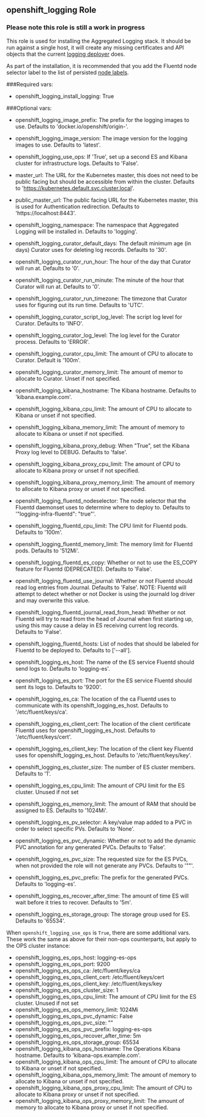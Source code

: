 ## openshift_logging Role

### Please note this role is still a work in progress

This role is used for installing the Aggregated Logging stack. It should be run against
a single host, it will create any missing certificates and API objects that the current
[logging deployer](https://github.com/openshift/origin-aggregated-logging/tree/master/deployer) does.

As part of the installation, it is recommended that you add the Fluentd node selector label
to the list of persisted [node labels](https://docs.openshift.org/latest/install_config/install/advanced_install.html#configuring-node-host-labels).

###Required vars:

- openshift_logging_install_logging: True

###Optional vars:

- openshift_logging_image_prefix: The prefix for the logging images to use. Defaults to 'docker.io/openshift/origin-'.
- openshift_logging_image_version: The image version for the logging images to use. Defaults to 'latest'.
- openshift_logging_use_ops: If 'True', set up a second ES and Kibana cluster for infrastructure logs. Defaults to 'False'.
- master_url: The URL for the Kubernetes master, this does not need to be public facing but should be accessible from within the cluster. Defaults to 'https://kubernetes.default.svc.cluster.local'.
- public_master_url: The public facing URL for the Kubernetes master, this is used for Authentication redirection. Defaults to 'https://localhost:8443'.
- openshift_logging_namespace: The namespace that Aggregated Logging will be installed in. Defaults to 'logging'.
- openshift_logging_curator_default_days: The default minimum age (in days) Curator uses for deleting log records. Defaults to '30'.
- openshift_logging_curator_run_hour: The hour of the day that Curator will run at. Defaults to '0'.
- openshift_logging_curator_run_minute: The minute of the hour that Curator will run at. Defaults to '0'.
- openshift_logging_curator_run_timezone: The timezone that Curator uses for figuring out its run time. Defaults to 'UTC'.
- openshift_logging_curator_script_log_level: The script log level for Curator. Defaults to 'INFO'.
- openshift_logging_curator_log_level: The log level for the Curator process. Defaults to 'ERROR'.
- openshift_logging_curator_cpu_limit: The amount of CPU to allocate to Curator. Default is '100m'.
- openshift_logging_curator_memory_limit: The amount of memor to allocate to Curator. Unset if not specified.

- openshift_logging_kibana_hostname: The Kibana hostname. Defaults to 'kibana.example.com'.
- openshift_logging_kibana_cpu_limit: The amount of CPU to allocate to Kibana or unset if not specified.
- openshift_logging_kibana_memory_limit: The amount of memory to allocate to Kibana or unset if not specified.
- openshift_logging_kibana_proxy_debug: When "True", set the Kibana Proxy log level to DEBUG. Defaults to 'false'.
- openshift_logging_kibana_proxy_cpu_limit: The amount of CPU to allocate to Kibana proxy or unset if not specified.
- openshift_logging_kibana_proxy_memory_limit: The amount of memory to allocate to Kibana proxy or unset if not specified.

- openshift_logging_fluentd_nodeselector: The node selector that the Fluentd daemonset uses to determine where to deploy to. Defaults to '"logging-infra-fluentd": "true"'.
- openshift_logging_fluentd_cpu_limit: The CPU limit for Fluentd pods. Defaults to '100m'.
- openshift_logging_fluentd_memory_limit: The memory limit for Fluentd pods. Defaults to '512Mi'.
- openshift_logging_fluentd_es_copy: Whether or not to use the ES_COPY feature for Fluentd (DEPRECATED). Defaults to 'False'.
- openshift_logging_fluentd_use_journal: Whether or not Fluentd should read log entries from Journal. Defaults to 'False'. NOTE: Fluentd will attempt to detect whether or not Docker is using the journald log driver and may overwrite this value.
- openshift_logging_fluentd_journal_read_from_head: Whether or not Fluentd will try to read from the head of Journal when first starting up, using this may cause a delay in ES receiving current log records. Defaults to 'False'.
- openshift_logging_fluentd_hosts: List of nodes that should be labeled for Fluentd to be deployed to. Defaults to ['--all'].

- openshift_logging_es_host: The name of the ES service Fluentd should send logs to. Defaults to 'logging-es'.
- openshift_logging_es_port: The port for the ES service Fluentd should sent its logs to. Defaults to '9200'.
- openshift_logging_es_ca: The location of the ca Fluentd uses to communicate with its openshift_logging_es_host. Defaults to '/etc/fluent/keys/ca'.
- openshift_logging_es_client_cert: The location of the client certificate Fluentd uses for openshift_logging_es_host. Defaults to '/etc/fluent/keys/cert'.
- openshift_logging_es_client_key: The location of the client key Fluentd uses for openshift_logging_es_host. Defaults to '/etc/fluent/keys/key'.

- openshift_logging_es_cluster_size: The number of ES cluster members. Defaults to '1'.
- openshift_logging_es_cpu_limit:  The amount of CPU limit for the ES cluster.  Unused if not set
- openshift_logging_es_memory_limit: The amount of RAM that should be assigned to ES. Defaults to '1024Mi'.
- openshift_logging_es_pv_selector: A key/value map added to a PVC in order to select specific PVs.  Defaults to 'None'.
- openshift_logging_es_pvc_dynamic: Whether or not to add the dynamic PVC annotation for any generated PVCs. Defaults to 'False'.
- openshift_logging_es_pvc_size: The requested size for the ES PVCs, when not provided the role will not generate any PVCs. Defaults to '""'.
- openshift_logging_es_pvc_prefix: The prefix for the generated PVCs. Defaults to 'logging-es'.
- openshift_logging_es_recover_after_time: The amount of time ES will wait before it tries to recover. Defaults to '5m'.
- openshift_logging_es_storage_group: The storage group used for ES. Defaults to '65534'.

When `openshift_logging_use_ops` is `True`, there are some additional vars. These work the
same as above for their non-ops counterparts, but apply to the OPS cluster instance:
- openshift_logging_es_ops_host: logging-es-ops
- openshift_logging_es_ops_port: 9200
- openshift_logging_es_ops_ca: /etc/fluent/keys/ca
- openshift_logging_es_ops_client_cert: /etc/fluent/keys/cert
- openshift_logging_es_ops_client_key: /etc/fluent/keys/key
- openshift_logging_es_ops_cluster_size: 1
- openshift_logging_es_ops_cpu_limit:  The amount of CPU limit for the ES cluster.  Unused if not set
- openshift_logging_es_ops_memory_limit: 1024Mi
- openshift_logging_es_ops_pvc_dynamic: False
- openshift_logging_es_ops_pvc_size: ""
- openshift_logging_es_ops_pvc_prefix: logging-es-ops
- openshift_logging_es_ops_recover_after_time: 5m
- openshift_logging_es_ops_storage_group: 65534
- openshift_logging_kibana_ops_hostname: The Operations Kibana hostname. Defaults to 'kibana-ops.example.com'.
- openshift_logging_kibana_ops_cpu_limit: The amount of CPU to allocate to Kibana or unset if not specified.
- openshift_logging_kibana_ops_memory_limit: The amount of memory to allocate to Kibana or unset if not specified.
- openshift_logging_kibana_ops_proxy_cpu_limit: The amount of CPU to allocate to Kibana proxy or unset if not specified.
- openshift_logging_kibana_ops_proxy_memory_limit: The amount of memory to allocate to Kibana proxy or unset if not specified.

